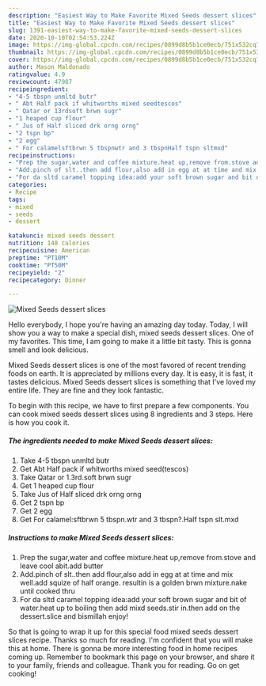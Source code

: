 ```yaml
---
description: "Easiest Way to Make Favorite Mixed Seeds dessert slices"
title: "Easiest Way to Make Favorite Mixed Seeds dessert slices"
slug: 1391-easiest-way-to-make-favorite-mixed-seeds-dessert-slices
date: 2020-10-10T02:54:53.224Z
image: https://img-global.cpcdn.com/recipes/0899d8b5b1ce0ecb/751x532cq70/mixed-seeds-dessert-slices-recipe-main-photo.jpg
thumbnail: https://img-global.cpcdn.com/recipes/0899d8b5b1ce0ecb/751x532cq70/mixed-seeds-dessert-slices-recipe-main-photo.jpg
cover: https://img-global.cpcdn.com/recipes/0899d8b5b1ce0ecb/751x532cq70/mixed-seeds-dessert-slices-recipe-main-photo.jpg
author: Mason Maldonado
ratingvalue: 4.9
reviewcount: 47987
recipeingredient:
- "4-5 tbspn unmltd butr"
- " Abt Half pack if whitworths mixed seedtescos"
- " Qatar or 13rdsoft brwn sugr"
- "1 heaped cup flour"
- " Jus of Half sliced drk orng orng"
- "2 tspn bp"
- "2 egg"
- " For calamelsftbrwn 5 tbspnwtr and 3 tbspnHalf tspn sltmxd"
recipeinstructions:
- "Prep the sugar,water and coffee mixture.heat up,remove from.stove and leave cool abit.add butter"
- "Add.pinch of slt..then add flour,also add in egg at at time and mix well.add squize of half orange. resultin is a golden brwn mixture.nake until cooked thru"
- "For da sltd caramel topping idea:add your soft brown sugar and bit of water.heat up to boiling then add mixd seeds.stir in.then add on the dessert.slice and bismillah enjoy!"
categories:
- Recipe
tags:
- mixed
- seeds
- dessert

katakunci: mixed seeds dessert 
nutrition: 148 calories
recipecuisine: American
preptime: "PT10M"
cooktime: "PT50M"
recipeyield: "2"
recipecategory: Dinner

---
```



![Mixed Seeds dessert slices](https://img-global.cpcdn.com/recipes/0899d8b5b1ce0ecb/751x532cq70/mixed-seeds-dessert-slices-recipe-main-photo.jpg)

Hello everybody, I hope you're having an amazing day today. Today, I will show you a way to make a special dish, mixed seeds dessert slices. One of my favorites. This time, I am going to make it a little bit tasty. This is gonna smell and look delicious.



Mixed Seeds dessert slices is one of the most favored of recent trending foods on earth. It is appreciated by millions every day. It is easy, it is fast, it tastes delicious. Mixed Seeds dessert slices is something that I've loved my entire life. They are fine and they look fantastic.


To begin with this recipe, we have to first prepare a few components. You can cook mixed seeds dessert slices using 8 ingredients and 3 steps. Here is how you cook it.

<!--inarticleads1-->

##### The ingredients needed to make Mixed Seeds dessert slices:

1. Take 4-5 tbspn unmltd butr
1. Get  Abt Half pack if whitworths mixed seed(tescos)
1. Take  Qatar or 1.3rd.soft brwn sugr
1. Get 1 heaped cup flour
1. Take  Jus of Half sliced drk orng orng
1. Get 2 tspn bp
1. Get 2 egg
1. Get  For calamel:sftbrwn 5 tbspn.wtr and 3 tbspn?.Half tspn slt.mxd




<!--inarticleads2-->

##### Instructions to make Mixed Seeds dessert slices:

1. Prep the sugar,water and coffee mixture.heat up,remove from.stove and leave cool abit.add butter
1. Add.pinch of slt..then add flour,also add in egg at at time and mix well.add squize of half orange. resultin is a golden brwn mixture.nake until cooked thru
1. For da sltd caramel topping idea:add your soft brown sugar and bit of water.heat up to boiling then add mixd seeds.stir in.then add on the dessert.slice and bismillah enjoy!




So that is going to wrap it up for this special food mixed seeds dessert slices recipe. Thanks so much for reading. I'm confident that you will make this at home. There is gonna be more interesting food in home recipes coming up. Remember to bookmark this page on your browser, and share it to your family, friends and colleague. Thank you for reading. Go on get cooking!
